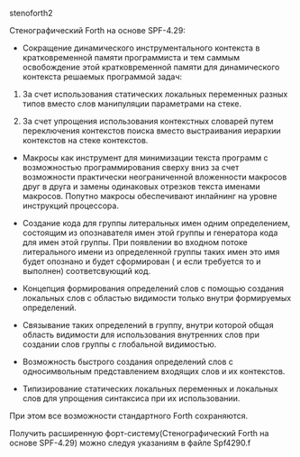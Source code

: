 stenoforth2

Стенографический Forth на основе SPF-4.29:

- Сокращение динамического инструментального контекста в кратковременной памяти программиста 
и тем саммым освобождение этой кратковременной памяти для динамического контекста решаемых программой задач:

1. За счет использования статических локальных переменных разных типов вместо слов манипуляции параметрами на стеке.

2. За счет упрощения использования контекстных словарей путем переключения контекстов поиска вместо 
выстраивания иерархии контекстов на стеке контекстов.

- Макросы как инструмент для минимизации текста программ с возможностью программирования 
сверху вниз за счет возможности практически неограниченной вложенности макросов друг в друга 
и замены одинаковых отрезков текста именами макросов. Попутно макросы обеспечивают инлайнинг на уровне инструкций процессора.

- Создание кода для группы литеральных имен одним определением, состоящим из опознавателя имен этой группы
и генератора кода для имен этой группы. При появлении во входном потоке литерального имени из определенной группы таких имен
это имя будет опознано и будет сформирован ( и если требуется то и выполнен) соответсвующий код.  

- Концепция формирования определений слов с помощью создания локальных слов с областью видимости только внутри 
формируемых определений.
- Связывание таких определений в группу, внутри которой общая область видимости 
для использования внутренних слов при создании слов группы с глобальной видимостью.

- Возможность быстрого создания определений слов с односимвольным представлением входящих слов и их контекстов.

- Типизирование статических локальных переменных и локальных слов для упрощения синтаксиса при их использовании.

 При этом все возможности стандартного Forth сохраняются. 

Получить расширенную форт-систему(Стенографический Forth на основе SPF-4.29) можно следуя указаниям в файле Spf4290.f


